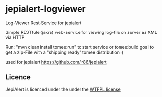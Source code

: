 # jepialert-logviewer
Log-Viewer Rest-Service for jepialert

Simple RESTfule (jaxrs) web-service for viewing log-file on server as XML via HTTP

Run: "mvn clean install tomee:run" to start service or tomee:build goal to get a zip-File with a "shipping ready" tomee distribution ;)

used for jepialert https://github.com/lr86/jepialert

## Licence
JepiAlert is licenced under the under the [WTFPL license](http://www.wtfpl.net/).
